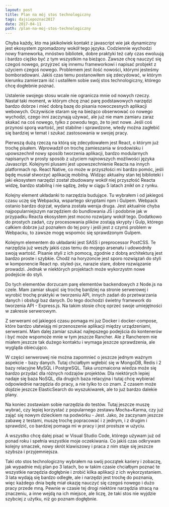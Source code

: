 ```yaml
---
layout: post
title: Plan na mój stos technologiczny
tags: dajsiepoznac2017
date: 2017-04-11
path: /plan-na-moj-stos-technologiczny
---
```


Chyba każdy, kto ma jakikolwiek kontakt z javascript wie jak dynamiczny jest ekosystem zgromadzony wokół tego języka. Codziennie wychodzi nowy frameworka, mnóstwo bibliotek, dobre praktyki też cały czas ewoluują i bardzo ciężko być z tym wszystkim na bieżąco. Zawsze chcę nauczyć się czegoś nowego, przyjrzeć się innemu frameworkowi i napisać probjekt z użyciem czegoś nowego. Problemem jest ilość nowości, którymi jesteśmy bomboradowani. Jakiś czas temu postanowiłem się zdecydować, w którym kierunku zamierzam iść i ustaliłem sobie swój stos technologiczny, którego chcę dogłebnie poznać.

<!--more-->

Ustalenie swojego stosu wcale nie ogranicza mnie od nowych rzeczy. Nastał taki moment, w którym chcę znać parę podstawowych narzędzi bardzo dobrze i mieć dobrą bazę do pisania nowoczesnych aplikacji webowych. Oczywiście staram się na bieżąco obserwować co nowego wychodzi, czego inni zaczynają używać, ale już nie mam zamiaru zaraz skakać na coś nowego, tylko z powodu tego, że to jest nowe. Jeśli coś przynosi sporą wartość, jest stabilne i sprawdzone, wtedy można zagłebić się bardziej w temat i szukać zastosowania w swojej pracy.

Pierwszą dużą rzeczą na którą się zdecydowałem jest React, o którym już trochę pisałem. Wprowadził on trochę zamieszania w środowisku i upowszechnił nowy sposób tworzenia aplikacji, bardzo modularnych napisanych w prosty sposób z użyciem najnowszych możliwości języka Javascript. Kolejnymi plusami jest upowszechnienie Reacta na innych platformach np. React Native, co może w przyszłości mi bardzo pomóc, jeśli będę musiał stworzyć aplikację mobilną. Widząc aktualny stan tej biblioteki i jaki ekosystem narzędzi został zbudowany wokół niej przyszłość Reacta widzę, bardzo stabilną i nie sądzę, żeby w ciągu 5 latach znikł on z rynku.

Kolejny element układanki to narzędzia budujące. Tu wybrałem i od jakiegoś czasu uczę się Webpacka, wspartego skryptami npm i Gulpem. Webpack ostanio bardzo dojrzał, wydana została wersja druga. Jest aktualnie chyba najpopularniejszym narzędziem do bundlowania JS i podobnie jak w przypadku Reacta ekosystem jest mocno rozwijany wokół tego. Dodatkowo do prostych zadań, czy procesowania plików zostają skrypty i Gulp, którego całkiem dobrze już poznałem do tej pory i jeśli jest z czymś problem w Webpacku, to zawsze mogę wspomóc się sprawdzonym Gulpem.

Kolejnym elementem do układanki jest SASS i preprocessor PostCSS. Te narzędzia już weszły jakiś czas temu do mojego arsenału i udowodniły swoją wartość. Pisanie styli z ich pomocą, zgodnie z dobrą architekturą jest bardzo proste i szybkie. Chodź na horyzoncie jest sporo rozwiązań do styli w komponencie React np. styled-jsx, narazie stare, dobre rozwiązanie prowadzi. Jednak w niektórych projektach może wykorzystm nowe podejście do styli.

Do tych elementów dorzucam parę elementów backendowych z Node.js na czele. Mam zamiar skupić się trochę bardziej na stronie serwerowej i wyrobić trochę praktyki w tworzeniu API, innych zadań do przetwarzania danych i obsługi baz danych. Do tego dochodzi świetny framework do tworzenia API - Express.js. Na takim stosie chcę oprzeć swoje umiejętności w zakresie serwerowym.

Z serwerami od jakiegoś czasu pomaga mi juz Docker i docker-compose, które bardzo ułatwiają mi przenoszenie aplikacji między urządzeniami, serwerami. Mam dalej zamiar szukać najlepszego podejścia do kontenerów i być może wspomoże mnie w tym jeszcze Rancher. Ale z Rancherem nie miałem jeszcze tak dużego kontaktu i wymaga jeszcze sprawdzenia, ale wygląda obiecująco.

W części serwerowej nie można zapomnieć o jeszcze jednym ważnym aspekcie - bazy danych. Tutaj chciałbym wgłebić się w MongoDB, Redis i 2 bazy relacyjne MySQL i PostgreSQL. Taka urozmaicona wiedza może się bardzo przydać dla różnych rodzajów projektów. Dla niektórych lepiej nadaje się baza NoSQL, dla drugich baza relacyjna i tutaj chcę wybierać odpowiednie narzędzia do pracy, a nie tylko to co znam. Z czasem może dojdzie jeszcze ElasticSearch do wyszukiwarek, ale to już bardzo dalekie plany.

Na koniec zostawiam sobie narzędzia do testów. Tutaj jeszcze muszę wybrać, czy lepiej korzystać z popularnego zestawu Mocha+Karma, czy już zająć się nowym dzieckiem na podwórku - Jest. Jako, że zaczynam jeszcze zabawę z testami, muszę trochę popracować i z jednym, i z drugim i sprawdzić, co bardziej pomaga mi w pracy i jest prostsze w użyciu.

A wszystko chcę dalej pisać w Visual Studio Code, którego używam już od ponad roku i spełnia wszystkie moje oczekiwania. Co jakiś czas odkrywam kolejny smaczek, nowy skrót klawiszowy i praca z nim staje się jeszcze szybsza i przyjemniejsza.

Taki oto stos technologiczny wybrałem na swój początek kariery i zobaczę, jak wypadnie mój plan po 3 latach, bo w takim czasie chciałbym poznać te wszystkie narzędzia dogłębnie i zrobić kilka aplikacji z ich wykorzystaniem. 3 lata wydają się bardzo odległe, ale i narzędzi jest trochę do poznania, więc każdego dnia będę miał okazję nauczyć się czegoś nowego i dużo pracy przede mną. Pewnie w czasie tej drogi niektóre narzędzia stracą na znaczeniu, a inne wejdą na ich miejsce, ale liczę, że taki stos nie wyjdzie szybciej z użytku, niż go poznam dogłębnie.

